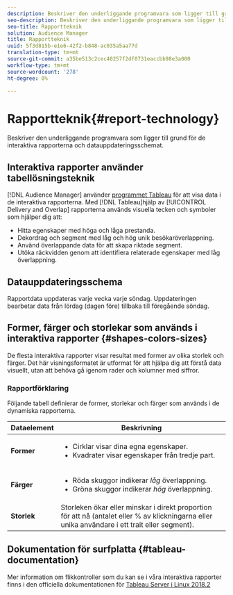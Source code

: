 ```yaml
---
description: Beskriver den underliggande programvara som ligger till grund för de interaktiva rapporterna och datauppdateringsschemat.
seo-description: Beskriver den underliggande programvara som ligger till grund för de interaktiva rapporterna och datauppdateringsschemat.
seo-title: Rapportteknik
solution: Audience Manager
title: Rapportteknik
uuid: 5f3d815b-e1e6-42f2-b848-ac035a5aa77d
translation-type: tm+mt
source-git-commit: a35be513c2cec40257f2df0731eaccbb98e3a000
workflow-type: tm+mt
source-wordcount: '278'
ht-degree: 0%

---
```



# Rapportteknik{#report-technology}

Beskriver den underliggande programvara som ligger till grund för de interaktiva rapporterna och datauppdateringsschemat.

<!-- 

c_report_technology.xml

 -->

## Interaktiva rapporter använder tabellösningsteknik

[!DNL Audience Manager] använder [programmet Tableau](https://www.tableausoftware.com/) för att visa data i de interaktiva rapporterna. Med [!DNL Tableau]hjälp av [!UICONTROL Delivery and Overlap] rapporterna används visuella tecken och symboler som hjälper dig att:

* Hitta egenskaper med höga och låga prestanda.
* Dekordrag och segment med låg och hög unik besökaröverlappning.
* Använd överlappande data för att skapa riktade segment.
* Utöka räckvidden genom att identifiera relaterade egenskaper med låg överlappning.

## Datauppdateringsschema

Rapportdata uppdateras varje vecka varje söndag. Uppdateringen bearbetar data från lördag (dagen före) tillbaka till föregående söndag.

## Former, färger och storlekar som används i interaktiva rapporter {#shapes-colors-sizes}

De flesta interaktiva rapporter visar resultat med former av olika storlek och färger. Det här visningsformatet är utformat för att hjälpa dig att förstå data visuellt, utan att behöva gå igenom rader och kolumner med siffror.

<!-- 

r_legend.xml

 -->

### Rapportförklaring

Följande tabell definierar de former, storlekar och färger som används i de dynamiska rapporterna.

<table id="table_EC180A96E3784FC6B81FCFB546C4A3FA"> 
 <thead> 
  <tr> 
   <th colname="col1" class="entry"> Dataelement </th> 
   <th colname="col2" class="entry"> Beskrivning </th> 
  </tr> 
 </thead>
 <tbody> 
  <tr> 
   <td colname="col1"> <b>Former</b> </td> 
   <td colname="col2"> 
    <ul id="ul_076773ABD0BB4CE6834ACFA8B3D6AC2E"> 
     <li id="li_BBAB37A6EC1549B48C0E4D3BFAF7062C">Cirklar visar dina egna egenskaper. </li> 
     <li id="li_371331AE984A4A999CE0596EA13987E0">Kvadrater visar egenskaper från tredje part. </li> 
    </ul> </td> 
  </tr> 
  <tr> 
   <td colname="col1"> <b>Färger</b> </td> 
   <td colname="col2"> 
    <ul id="ul_F5D243297F0C4E5A8EDCBD28A548869E"> 
     <li id="li_332EB873A35440E6BB6093E36A0FAC3D">Röda skuggor indikerar <i>låg</i> överlappning. </li> 
     <li id="li_29DFDB1218DF4069B5DCFF841D48EF56">Gröna skuggor indikerar <i>hög</i> överlappning. </li> 
    </ul> </td> 
  </tr> 
  <tr> 
   <td colname="col1"> <b>Storlek</b> </td> 
   <td colname="col2"> Storleken ökar eller minskar i direkt proportion för att nå (antalet eller % av klickningarna eller unika användare i ett trait eller segment). </td> 
  </tr> 
 </tbody> 
</table>

## Dokumentation för surfplatta {#tableau-documentation}

Mer information om flikkontroller som du kan se i våra interaktiva rapporter finns i den officiella dokumentationen för [Tableau Server i Linux 2018.2](https://help.tableau.com/v2018.2/server-linux/en-us/get_started_server.htm.)